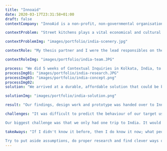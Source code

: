 ```yaml
---
title: "Innoaid"
date: 2020-03-17T23:31:58+01:00
draft: false
contextCompany: "InnoAid is a non-profit, non-governmental organisation that was founded in Copenhagen, Denmark in January 2008 by a group of young passionate people within design engineering, medicine and pharmacy. They all shared a common interest in taking action in addressing development challenges by using their academic skills."

contextProblem: "Street kitchens plays a vital economical and cultural role in modern India. However, since street vending officially has been illegal up until recently, street kitchens have had little to no regulations. New regulations, which among other things, concern public health will challenge a large number of the street vendors and in worst case force them to close. InnoAid sought to investigate potential solutions for improving hand hygiene at indian street kitchens in Kolkata in order to improve local health and help the local street vendors stay open."

contextProblemImg: "images/portfolio/india-scenery.jpg"

contextRole: "My thesis partner and I were the lead responsibles on the area of hand hygiene. We wrote our thesis with the help of InnoAid's staff in Copenhagen and their office in Kolkata. They helped with setting up interviews in India as well as providing translators and guiding. "

contextRoleImg: "images/portfolio/india-team.JPG"

process: "We did 5 weeks of Contextual Inquiries in Kolkata, India, to better understand the problem space. On the basis of that we conceptualised several possible hand wash solutions, we narrowed those down to a single concept, which we prototyped."
processImg01: "images/portfolio/india-research.JPG"
processImg03: "images/portfolio/india-concept.png"
processImg02:
solution: "We arrived at a durable, affordable solution that could be built by local blacksmiths. It was important the final solution would improve hand hygiene, but still not too radical from existing solutions. This was important to lower the barrier to entry, and actually ensure that the customers of the street kitchens will wash their hands."

solutionImg: "images/portfolio/india-solution.png"

result: "Our findings, design work and prototype was handed over to InnoAid, and they will use that in their further work. "

challenges: "It was difficult to predict the behaviour of our target users because our lives and cultures were so different. It was therefore important for me to put aside any assumptions and outcome predictions I might have had and focus on doing proper research.

Our biggest challenge was that we only had one trip to India. It would have been super valuable to have at least a second trip to validate our concept, but it was not possible due to time and budget constraints. We tried to mitigate this by remote user involvement using videos and online questionnaires."

takeAways: "If I didn't know it before, then I do know it now; what people say they do is seldom the same as what they actually do.

Try to put aside assumptions, do proper research and find clever ways of testing assumptions and ideas whenever possible."
---
```


